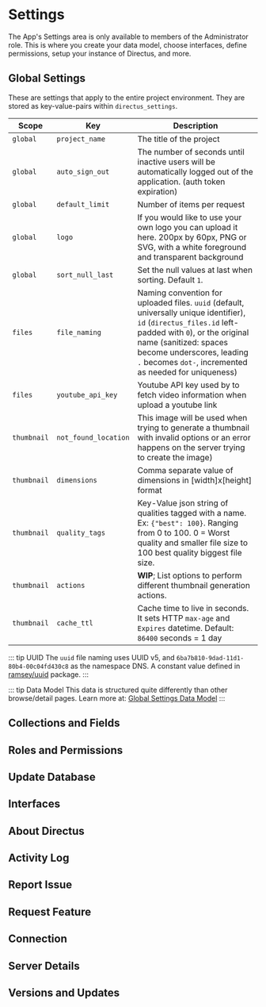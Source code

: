 # Settings

The App's Settings area is only available to members of the Administrator role. This is where you create your data model, choose interfaces, define permissions, setup your instance of Directus, and more.

## Global Settings

These are settings that apply to the entire project environment. They are stored as key-value-pairs within `directus_settings`.

Scope     | Key             | Description
--------- | --------------- | -----------------------------------------------------------------------------
`global`    | `project_name`    | The title of the project
`global`    | `auto_sign_out`   | The number of seconds until inactive users will be automatically logged out of the application. (auth token expiration)
`global`    | `default_limit`   | Number of items per request
`global`    | `logo`            | If you would like to use your own logo you can upload it here. 200px by 60px, PNG or SVG, with a white foreground and transparent background
`global`    | `sort_null_last`  | Set the null values at last when sorting. Default `1`.
`files`     | `file_naming`     | Naming convention for uploaded files. `uuid` (default, universally unique identifier), `id` (`directus_files.id` left-padded with `0`), or the original name (sanitized: spaces become underscores, leading `.` becomes `dot-`, incremented as needed for uniqueness)
`files`     | `youtube_api_key` | Youtube API key used by to fetch video information when upload a youtube link
`thumbnail` | `not_found_location` | This image will be used when trying to generate a thumbnail with invalid options or an error happens on the server trying to create the image) | Returns 404
`thumbnail` | `dimensions`      | Comma separate value of dimensions in [width]x[height] format | 200x200
`thumbnail` | `quality_tags`    | Key-Value json string of qualities tagged with a name. Ex: `{"best": 100}`. Ranging from 0 to 100. 0 = Worst quality and smaller file size to 100 best quality biggest file size. | `{"poor": 25, "good": 50, "better":  75, "best": 100}`
`thumbnail` | `actions`         | **WIP**; List options to perform different thumbnail generation actions. | `contain` and `crop`
`thumbnail` | `cache_ttl`       | Cache time to live in seconds. It sets HTTP `max-age` and `Expires` datetime. Default: `86400` seconds = 1 day

::: tip UUID
The `uuid` file naming uses UUID v5, and `6ba7b810-9dad-11d1-80b4-00c04fd430c8` as the namespace DNS. A constant value defined in [ramsey/uuid](https://github.com/ramsey/uuid/blob/5cadea8447ea1734b66e402aeb1a1739957d59f6/src/Uuid.php#L44) package.
:::

::: tip Data Model
This data is structured quite differently than other browse/detail pages. Learn more at: [Global Settings Data Model](/advanced/app/global-settings-data-model.md)
:::

## Collections and Fields

## Roles and Permissions

## Update Database

## Interfaces

## About Directus

## Activity Log

## Report Issue

## Request Feature

## Connection

## Server Details

## Versions and Updates
